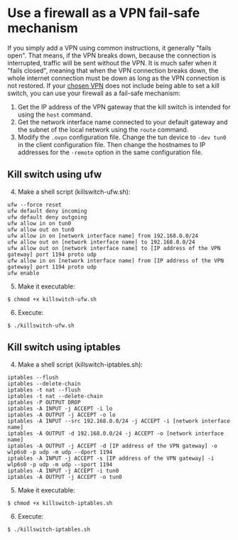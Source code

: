 # Use a firewall as a VPN fail-safe mechanism

If you simply add a VPN using common instructions, it generally "fails open". That means, if the VPN breaks down, 
because the connection is interrupted, traffic will be sent without the VPN. It is much safer when it "fails closed", 
meaning that when the VPN connection breaks down, the whole internet connection must be down as long as the VPN 
connection is not restored. If your [chosen VPN](vpn.md) does not include being able to 
set a kill switch, you can use your firewall as a fail-safe mechanism:

1. Get the IP address of the VPN gateway that the kill switch is intended for using the `host` command.
2. Get the network interface name connected to your default gateway and the subnet of the local network using the 
`route` command.
3. Modify the `.ovpn` configuration file. Change the tun device to `-dev tun0` in the client configuration file. Then 
change the hostnames to IP addresses for the `-remote` option in the same configuration file.

## Kill switch using ufw

4. Make a shell script (killswitch-ufw.sh):

```text
ufw --force reset
ufw default deny incoming
ufw default deny outgoing
ufw allow in on tun0
ufw allow out on tun0
ufw allow in on [network interface name] from 192.168.0.0/24
ufw allow out on [network interface name] to 192.168.0.0/24
ufw allow out on [network interface name] to [IP address of the VPN gateway] port 1194 proto udp
ufw allow in on [network interface name] from [IP address of the VPN gateway] port 1194 proto udp
ufw enable
```

5. Make it executable:

```text
$ chmod +x killswitch-ufw.sh
```

6. Execute:

```text
$ ./killswitch-ufw.sh
```

## Kill switch using iptables

4. Make a shell script (killswitch-iptables.sh):

```text
iptables --flush
iptables --delete-chain
iptables -t nat --flush
iptables -t nat --delete-chain
iptables -P OUTPUT DROP
iptables -A INPUT -j ACCEPT -i lo
iptables -A OUTPUT -j ACCEPT -o lo
iptables -A INPUT --src 192.168.0.0/24 -j ACCEPT -i [network interface name]
iptables -A OUTPUT -d 192.168.0.0/24 -j ACCEPT -o [network interface name]
iptables -A OUTPUT -j ACCEPT -d [IP address of the VPN gateway] -o wlp6s0 -p udp -m udp --dport 1194
iptables -A INPUT -j ACCEPT -s [IP address of the VPN gateway] -i wlp6s0 -p udp -m udp --sport 1194
iptables -A INPUT -j ACCEPT -i tun0
iptables -A OUTPUT -j ACCEPT -o tun0
```

5. Make it executable:

```text
$ chmod +x killswitch-iptables.sh
```

6. Execute:

```text
$ ./killswitch-iptables.sh
```
    